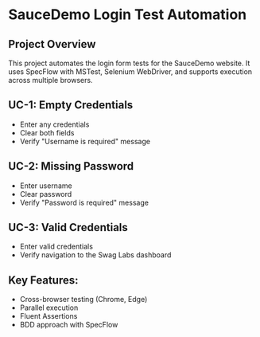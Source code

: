 ﻿# SauceDemo Login Test Automation

## Project Overview

This project automates the login form tests for the SauceDemo website. It uses SpecFlow with MSTest, Selenium WebDriver, and supports execution across multiple browsers.

## UC-1: Empty Credentials
- Enter any credentials
- Clear both fields
- Verify "Username is required" message

## UC-2: Missing Password
- Enter username
- Clear password
- Verify "Password is required" message

## UC-3: Valid Credentials
- Enter valid credentials
- Verify navigation to the Swag Labs dashboard

## Key Features:
- Cross-browser testing (Chrome, Edge)
- Parallel execution
- Fluent Assertions
- BDD approach with SpecFlow
